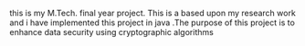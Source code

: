 this is my M.Tech. final year project. This is a based upon my research work and i have implemented this project in java .The purpose of this project is to enhance data security using cryptographic algorithms 
